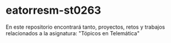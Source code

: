 # eatorresm-st0263

En este repositorio encontrará tanto, proyectos, retos y trabajos relacionados a la asignatura: "Tópicos en Telemática"
